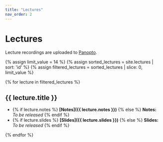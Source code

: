 ```yaml
---
title: "Lectures"
nav_order: 2
---
```


# Lectures

Lecture recordings are uploaded to [Panopto](https://mit.hosted.panopto.com/Panopto/Pages/Sessions/List.aspx#folderID=%22b2079bc7-0ca3-4fdf-a3e5-b1d4014c37ee%22).

{% assign limit_value = 14 %}  <!-- Set this to the number of lectures to display-->
{% assign sorted_lectures = site.lectures | sort: 'id' %}
{% assign filtered_lectures = sorted_lectures | slice: 0, limit_value %}

{% for lecture in filtered_lectures %}
## {{ lecture.title }}
- {% if lecture.notes %} **[Notes]({{ lecture.notes }})** {% else %} **Notes:** *To be released* {% endif %}
- {% if lecture.slides %} **[Slides]({{ lecture.slides }})** {% else %} **Slides:** *To be released* {% endif %}

{% endfor %}


<!-- - {% if lecture.recording %} **[Recording]({{ lecture.recording }})** {% else %} **Recording:** *To be released* {% endif %} -->
